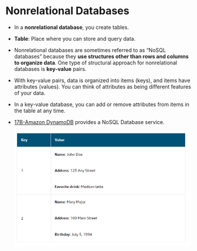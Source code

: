 # Nonrelational Databases
- In a **nonrelational database**, you create tables. 
- **Table**: Place where you can store and query data.
- Nonrelational databases are sometimes referred to as “NoSQL databases” because they **use structures other than rows and columns to organize data**. One type of structural approach for nonrelational databases is **key-value** pairs. 
- With key-value pairs, data is organized into items (keys), and items have attributes (values). You can think of attributes as being different features of your data.
- In a key-value database, you can add or remove attributes from items in the table at any time.
- [17B-Amazon DynamoDB](17B-Amazon%20DynamoDB.md) provides a NoSQL Database service.

	![nonrelational_db](../img/nonrelational_db.png)